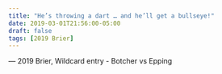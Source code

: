```yaml
---
title: "He’s throwing a dart … and he’ll get a bullseye!"
date: 2019-03-01T21:56:00-05:00
draft: false
tags: [2019 Brier]
---
```

— 2019 Brier, Wildcard entry - Botcher vs Epping
<!--more--> 

